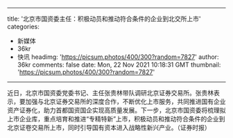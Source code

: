 
---
title: '北京市国资委主任：积极动员和推动符合条件的企业到北交所上市'
categories: 
 - 新媒体
 - 36kr
 - 快讯
headimg: 'https://picsum.photos/400/300?random=7827'
author: 36kr
comments: false
date: Mon, 22 Nov 2021 10:18:31 GMT
thumbnail: 'https://picsum.photos/400/300?random=7827'
---

<div>   
近日，北京市国资委党委书记、主任张贵林带队调研北京证券交易所。张贵林表示，要加强与北京证券交易所的深度合作，不断优化上市服务，共同推进国有企业资产证券化，助力首都国资国企实现高质量发展。下一步，北京市国资委将梳理拟上市企业库，重点培育和推进“专精特新”上市，积极动员和推动符合条件的企业到北京证卷交易所上市，同时引导国有资本进入战略性新兴产业。（证券时报）  
</div>
            